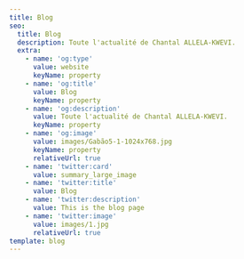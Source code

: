 ```yaml
---
title: Blog
seo:
  title: Blog
  description: Toute l'actualité de Chantal ALLELA-KWEVI.
  extra:
    - name: 'og:type'
      value: website
      keyName: property
    - name: 'og:title'
      value: Blog
      keyName: property
    - name: 'og:description'
      value: Toute l'actualité de Chantal ALLELA-KWEVI.
      keyName: property
    - name: 'og:image'
      value: images/Gabão5-1-1024x768.jpg
      keyName: property
      relativeUrl: true
    - name: 'twitter:card'
      value: summary_large_image
    - name: 'twitter:title'
      value: Blog
    - name: 'twitter:description'
      value: This is the blog page
    - name: 'twitter:image'
      value: images/1.jpg
      relativeUrl: true
template: blog
---
```

